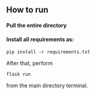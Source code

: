 ## How to run ##
#### Pull the entire directory
#### Install all requirements as:
```
pip install -r requirements.txt
```

After that, perform
```
flask run
```
from the main directory terminal.
